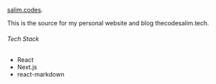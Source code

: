 [salim.codes](https://salim.codes/).

This is the source for my personal website and blog thecodesalim.tech. 

###### Tech Stack

- React
- Next.js
- react-markdown 

